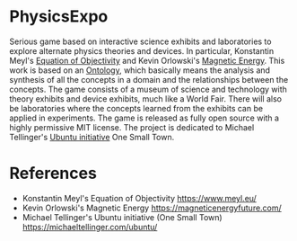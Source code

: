 # PhysicsExpo
Serious game based on interactive science exhibits and laboratories to explore alternate physics theories and devices. In particular, Konstantin Meyl's [Equation of Objectivity](https://www.meyl.eu/) and Kevin Orlowski's [Magnetic Energy](https://magneticenergyfuture.com/). This work is based on an [Ontology](https://en.wikipedia.org/wiki/Ontology), which basically means the analysis and synthesis of all the concepts in a domain and the relationships between the concepts. The game consists of a museum of science and technology with theory exhibits and device exhibits, much like a World Fair. There will also be laboratories where the concepts learned from the exhibits can be applied in experiments. The game is released as fully open source with a highly permissive MIT license. The project is dedicated to Michael Tellinger's [Ubuntu initiative](https://michaeltellinger.com/ubuntu/) One Small Town.

# References
- Konstantin Meyl's Equation of Objectivity https://www.meyl.eu/
- Kevin Orlowski's Magnetic Energy https://magneticenergyfuture.com/
- Michael Tellinger's Ubuntu initiative (One Small Town) https://michaeltellinger.com/ubuntu/
